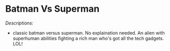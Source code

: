 # Batman Vs Superman

_Descriptions:_
- classic batman versus superman. No explaination needed. An alien with superhuman abilities fighting a rich man who's got all the tech gadgets. LOL!

